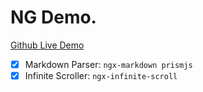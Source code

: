 # NG Demo.

[Github Live Demo](https://link)

- [x] Markdown Parser: `ngx-markdown prismjs`
- [x] Infinite Scroller: `ngx-infinite-scroll` 